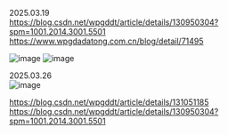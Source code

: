 2025.03.19  
https://blog.csdn.net/wpgddt/article/details/130950304?spm=1001.2014.3001.5501  
https://www.wpgdadatong.com.cn/blog/detail/71495

![image](https://github.com/user-attachments/assets/d50b9afd-dd78-4758-8238-ab8e66bda0ef)
![image](https://github.com/user-attachments/assets/3a2a1d61-6cf5-40b9-a1f3-3f26fb3cfe1c)


2025.03.26  
![image](https://github.com/user-attachments/assets/649f76a5-4c79-4e7f-b32b-0eb284febd95)

https://blog.csdn.net/wpgddt/article/details/131051185
https://blog.csdn.net/wpgddt/article/details/130950304?spm=1001.2014.3001.5501
